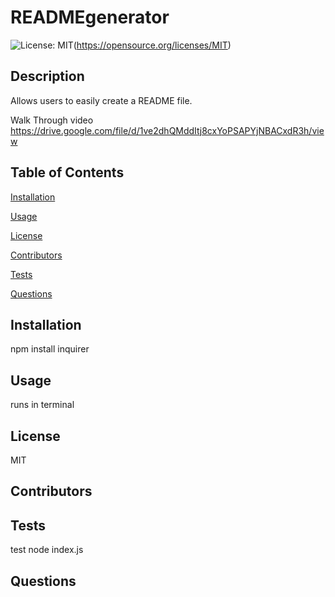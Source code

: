 # READMEgenerator
![License: MIT](https://img.shields.io/badge/License-MIT-yellow.svg)(https://opensource.org/licenses/MIT)

## Description
Allows users to easily create a README file.

Walk Through video
https://drive.google.com/file/d/1ve2dhQMddItj8cxYoPSAPYjNBACxdR3h/view

## Table of Contents 
[Installation](#installation)

[Usage](#usage)

[License](#license)

[Contributors](#contributors)

[Tests](#tests)

[Questions](#questions)

## Installation
npm install inquirer 

## Usage
runs in terminal 

## License
MIT

## Contributors


## Tests
test node index.js

## Questions

